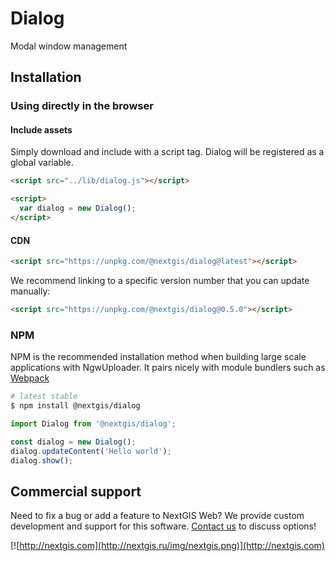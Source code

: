 # Dialog

Modal window management

## Installation

### Using directly in the browser

#### Include assets

Simply download and include with a script tag. Dialog will be registered as a global variable.

```html
<script src="../lib/dialog.js"></script>

<script>
  var dialog = new Dialog();
</script>
```

#### CDN

```html
<script src="https://unpkg.com/@nextgis/dialog@latest"></script>
```

We recommend linking to a specific version number that you can update manually:

```html
<script src="https://unpkg.com/@nextgis/dialog@0.5.0"></script>
```

### NPM

NPM is the recommended installation method when building large scale applications with NgwUploader. It pairs nicely with module bundlers such as [Webpack](https://webpack.js.org/)

```bash
# latest stable
$ npm install @nextgis/dialog
```

```js
import Dialog from '@nextgis/dialog';

const dialog = new Dialog();
dialog.updateContent('Hello world');
dialog.show();

```

## Commercial support

Need to fix a bug or add a feature to NextGIS Web? We provide custom development and support for this software. [Contact us](http://nextgis.com/contact/) to discuss options!

[![http://nextgis.com](http://nextgis.ru/img/nextgis.png)](http://nextgis.com)

